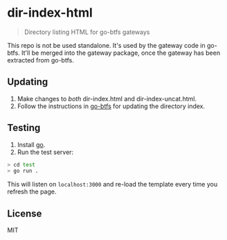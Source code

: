 # dir-index-html

> Directory listing HTML for go-btfs gateways

This repo is not be used standalone. It's used by the gateway code in go-btfs. It'll be merged into the gateway package, once the gateway has been extracted from go-btfs.

## Updating

1. Make changes to _both_ dir-index.html and dir-index-uncat.html.
2. Follow the instructions in [go-btfs](https://github.com/TRON-US/go-btfs/tree/master/assets#updating-dir-index-html) for updating the directory index.

## Testing

1. Install [go](https://golang.org/dl/).
2. Run the test server:

```bash
> cd test
> go run .
```

This will listen on `localhost:3000` and re-load the template every time you refresh the page.

## License

MIT
